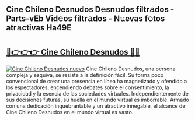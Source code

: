 ## Cine Chileno Desnudos D𝚎sn𝚞dos filtr𝚊dos - Parts-vEb Vid𝚎os filtr𝚊dos - N𝚞evas f𝚘tos atr𝚊ctivas Ha49E

# <h2><a href="http://mbcxji.tromn.icu/?c=Cine+Chileno+Desnudos">🔗👉👉👉 Cine Chileno Desnudos 🔗🔗</a></h2>

[![Cine Chileno Desnudos nuevo](https://i.imgur.com/pEAQMta.gif)](http://mbcxji.tromn.icu/?c=Cine+Chileno+Desnudos)
Cine Chileno Desnudos, una persona compleja y esquiva, se resiste a la definición fácil. Su forma poco convencional de crear una presencia en línea ha magnetizado y ofendido a los espectadores, encendiendo debates sobre el consentimiento, la privacidad y la esencia de las sociedades virtuales. Independientemente de sus decisiones futuras, su huella en el mundo virtual es imborrable. Armado con una dedicación inquebrantable y un atractivo innegable, el alcance de Cine Chileno Desnudos en el mundo virtual es vasto.
